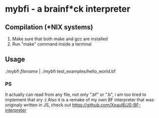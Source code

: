 # mybfi - a brainf\*ck interpreter

## Compilation (*NIX systems)
1. Make sure that both make and gcc are installed
2. Run "make" command inside a terminal

## Usage
./mybfi *filename*  |  ./mybfi test_examples/hello_world.bf

### PS
It actually can read from any file, not only ".bf" or ".b", i am too tired to implement that sry :( Also it is a remake of my own BF interpreter that was originaly written in JS, check out https://github.com/Xpaul6/JS-BF-interpreter